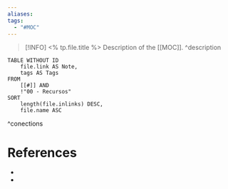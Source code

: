 ```yaml
---
aliases: 
tags:
  - "#MOC"
---
```

> [!INFO] <% tp.file.title %>
> Description of the  [[MOC]].
^description

```dataview
TABLE WITHOUT ID
    file.link AS Note,
    tags AS Tags
FROM
    [[#]] AND
    !"00 - Recursos"
SORT
    length(file.inlinks) DESC,
    file.name ASC
```
^conections

# References
- 
- 
